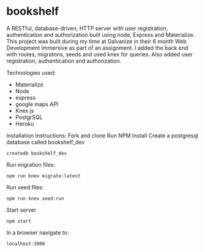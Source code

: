 # bookshelf
A RESTful, database-driven, HTTP server with user registration, authentication and authorization built using node, Express and Materialize.
This project was built during my time at Galvanize in their 6 month Web Development Immersive as part of an assignment. I added the back end with routes, migratons, seeds and used knex for queries. Also added user registration, authentication and authorization.

Technologies used:
* Materialize
* Node
* express
* google maps API
* Knex js
* PostgrSQL
* Heroku

Installation Instructions:
Fork and clone
Run NPM Install
Create a postgresql database called bookshelf_dev
  ```
  createdb bookshelf_dev
  ```
Run migration files:
  ```
  npm run knex migrate:latest
  ```
Run seed files:
  ```
  npm run knex seed:run
  ```
Start server
  ```
  npm start
  ```
In a browser navigate to:
  ```
  localhost:3000
  ```
